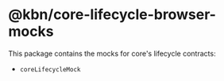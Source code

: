 # @kbn/core-lifecycle-browser-mocks

This package contains the mocks for core's lifecycle contracts:
- `coreLifecycleMock`